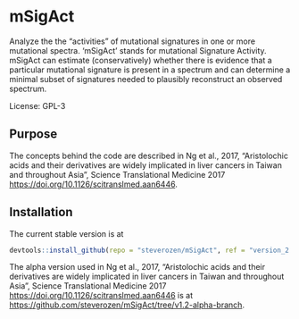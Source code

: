 
<!-- README.md is generated from README.Rmd. Please edit that file -->

# mSigAct

Analyze the the “activities” of mutational signatures in one or more
mutational spectra. ‘mSigAct’ stands for mutational Signature Activity.
mSigAct can estimate (conservatively) whether there is evidence that a
particular mutational signature is present in a spectrum and can
determine a minimal subset of signatures needed to plausibly reconstruct
an observed spectrum.

License: GPL-3

## Purpose

The concepts behind the code are described in Ng et al., 2017,
“Aristolochic acids and their derivatives are widely implicated in
liver cancers in Taiwan and throughout Asia”, Science Translational
Medicine 2017 <https://doi.org/10.1126/scitranslmed.aan6446>.

## Installation

The current stable version is
at

``` r
devtools::install_github(repo = "steverozen/mSigAct", ref = "version_2.0.0")
```

The alpha version used in Ng et al., 2017, “Aristolochic acids and their
derivatives are widely implicated in liver cancers in Taiwan and
throughout Asia”, Science Translational Medicine 2017
<https://doi.org/10.1126/scitranslmed.aan6446> is at
<https://github.com/steverozen/mSigAct/tree/v1.2-alpha-branch>.

